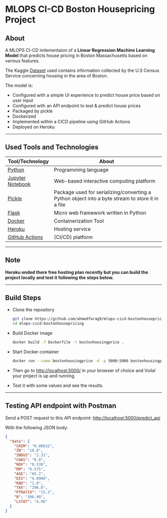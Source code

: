 # MLOPS CI-CD Boston Housepricing Project

## About

A MLOPS CI-CD imlementaion of a **Linear Regression Machine Learning Model** that predicts house pricing in Boston Massachusetts based on various features.

The Kaggle [Dataset](https://www.kaggle.com/code/prasadperera/the-boston-housing-dataset) used contains information collected by the U.S Census Service concerning housing in the area of Boston.

The model is:

- Configured with a simple UI experience to predict house price based on user input
- Configured with an API endpoint to test & predict house prices
- Packaged by pickle
- Dockerized
- Implemented within a CICD pipeline using GitHub Actions
- Deployed on Heroku

---

## Used Tools and Technologies

| Tool/Technology                                         | About                                                                                            |
| ------------------------------------------------------- | ------------------------------------------------------------------------------------------------ |
| [Python](https://www.python.org/)                       | Programming language                                                                             |
| [Jupyter Notebook](https://jupyter.org/)                | Web-based interactive computing platform                                                         |
| [Pickle](https://docs.python.org/3/library/pickle.html) | Package used for serializing/converting a Python object into a byte stream to store it in a file |
| [Flask](https://flask.palletsprojects.com/)             | Micro web framework written in Python                                                            |
| [Docker](https://www.docker.com/)                       | Containerization Tool                                                                            |
| [Heroku](https://www.heroku.com/)                       | Hosting service                                                                                  |
| [GitHub Actions](https://github.com/features/actions)   | (CI/CD) platform                                                                                 |

---

## Note

**Heroku ended there free hosting plan recently but you can build the project locally and test it following the steps below.**

---

## Build Steps

- Clone the repository

  ```bash
  git clone https://github.com/ahmedfarag9/mlops-cicd-bostonhousepricing.git && \
  cd mlops-cicd-bostonhousepricing
  ```

- Build Docker image

  ```bash
  docker build -f Dockerfile -t bostonhousingprice .
  ```

- Start Docker container

  ```bash
  docker run --name bostonhousingprice -d -p 5000:5000 bostonhousingprice
  ```

- Then go to [http://localhost:5000/](http://localhost:5000/) in your browser of choice and Voila! your project is up and running.
- Test it with some values and see the results.

---

## Testing API endpoint with Postman

Send a POST request to this API endpoint: [http://localhost:5000/predict_api](http://localhost:5000/predict_api)

With the following JSON body:

```json
{
  "data": {
    "CRIM": "0.00632",
    "ZN": "18.0",
    "INDUS": "2.31",
    "CHAS": "0.0",
    "NOX": "0.538",
    "RM": "6.575",
    "AGE": "65.2",
    "DIS": "4.0900",
    "RAD": "1.0",
    "TAX": "296.0",
    "PTRATIO": "15.3",
    "B": "396.90",
    "LSTAT": "4.98"
  }
}
```

<!-- 
### Implementaion inspired by [Krish C Naik](https://github.com/krishnaik06)
-->
